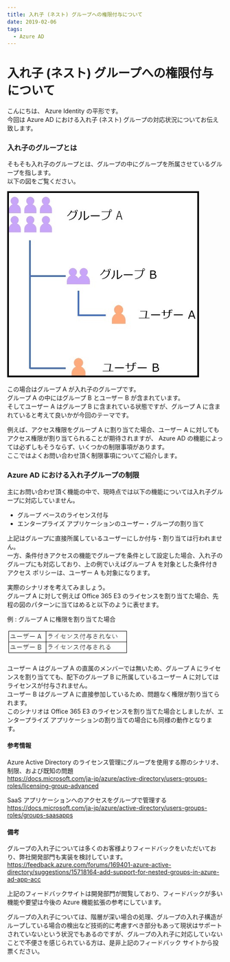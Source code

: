```yaml
---
title: 入れ子 (ネスト) グループへの権限付与について
date: 2019-02-06
tags:
  - Azure AD
---
```


# 入れ子 (ネスト) グループへの権限付与について

こんにちは、 Azure Identity の平形です。  
今回は Azure AD における入れ子 (ネスト) グループの対応状況についてお伝え致します。

### 入れ子のグループとは

そもそも入れ子のグループとは、グループの中にグループを所属させているグループを指します。  
以下の図をご覧ください。

![](./nesting-group/333.jpg)

この場合はグループ A が入れ子のグループです。  
グループ A の中にはグループ B とユーザー B が含まれています。  
そしてユーザー A はグループ B に含まれている状態ですが、グループ A に含まれていると考えて良いかが今回のテーマです。

例えば、アクセス権限をグループ A に割り当てた場合、ユーザー A に対してもアクセス権限が割り当てられることが期待されますが、 Azure AD の機能によっては必ずしもそうならず、いくつかの制限事項があります。  
ここではよくお問い合わせ頂く制限事項についてご紹介します。


### Azure AD における入れ子グループの制限

主にお問い合わせ頂く機能の中で、現時点では以下の機能については入れ子グループに対応していません。

- グループ ベースのライセンス付与
- エンタープライズ アプリケーションのユーザー・グループの割り当て

上記はグループに直接所属しているユーザーにしか付与・割り当ては行われません。  
一方、条件付きアクセスの機能でグループを条件として設定した場合、入れ子のグループにも対応しており、上の例でいえばグループ A を対象とした条件付きアクセス ポリシーは、ユーザー A も対象になります。

実際のシナリオを考えてみましょう。  
グループ A に対して例えば Office 365 E3 のライセンスを割り当てた場合、先程の図のパターンに当てはめると以下のように表せます。

例 : グループ A に権限を割り当てた場合

![](./nesting-group/ssssss.jpg)


ユーザー A はグループ A の直属のメンバーでは無いため、グループ A にライセンスを割り当てても、配下のグループ B に所属しているユーザー A に対してはライセンスが付与されません。  
ユーザー B はグループ A に直接参加しているため、問題なく権限が割り当てられます。  
このシナリオは Office 365 E3 のライセンスを割り当てた場合としましたが、エンタープライズ アプリケーションの割り当ての場合にも同様の動作となります。

#### 参考情報

Azure Active Directory のライセンス管理にグループを使用する際のシナリオ、制限、および既知の問題  
https://docs.microsoft.com/ja-jp/azure/active-directory/users-groups-roles/licensing-group-advanced

SaaS アプリケーションへのアクセスをグループで管理する  
https://docs.microsoft.com/ja-jp/azure/active-directory/users-groups-roles/groups-saasapps

#### 備考

グループの入れ子については多くのお客様よりフィードバックをいただいており、弊社開発部門も実装を検討しています。  
https://feedback.azure.com/forums/169401-azure-active-directory/suggestions/15718164-add-support-for-nested-groups-in-azure-ad-app-acc

上記のフィードバックサイトは開発部門が閲覧しており、フィードバックが多い機能や要望は今後の Azure 機能拡張の参考にしています。

グループの入れ子については、階層が深い場合の処理、グループの入れ子構造がループしている場合の検出など技術的に考慮すべき部分もあって現状はサポートされていないという状況でもあるのですが、グループの入れ子に対応していないことで不便さを感じられている方は、是非上記のフィードバック サイトから投票ください。
